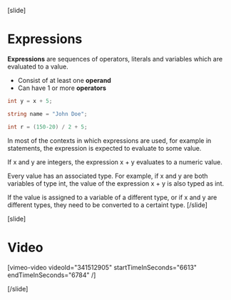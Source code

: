 [slide]
# Expressions
**Expressions** are sequences of operators, literals and variables which are evaluated to a value.

  * Consist of at least one **operand**
  * Can have 1 or more **operators**

```csharp
int y = x + 5;
```
```csharp
string name = "John Doe";
```
```csharp
int r = (150-20) / 2 + 5;
```
In most of the contexts in which expressions are used, for example in statements, the expression is expected to evaluate to some value. 

If x and y are integers, the expression x + y evaluates to a numeric value. 

Every value has an associated type. For example, if x and y are both variables of type int, the value of the expression x + y is also typed as int.

If the value is assigned to a variable of a different type, or if x and y are different types, they need to be converted to a certaint type.
[/slide]

[slide]
# Video

[vimeo-video videoId="341512905" startTimeInSeconds="6613" endTimeInSeconds="6784" /]

[/slide]